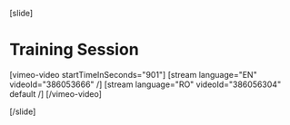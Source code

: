 [slide]
# Training Session

[vimeo-video startTimeInSeconds="901"]
[stream language="EN" videoId="386053666"  /]
[stream language="RO" videoId="386056304" default /]
[/vimeo-video]

[/slide]